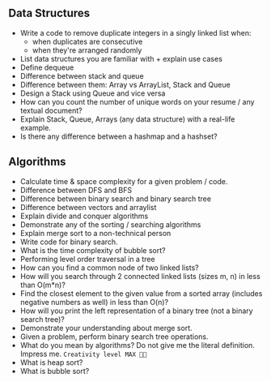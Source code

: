 ## Data Structures

- Write a code to remove duplicate integers in a singly linked list when:
  -  when duplicates are consecutive
  -  when they're arranged randomly
- List data structures you are familiar with + explain use cases
- Define dequeue
- Difference between stack and queue
- Difference between them: Array vs ArrayList, Stack and Queue
- Design a Stack using Queue and vice versa
- How can you count the number of unique words on your resume / any textual document?
- Explain Stack, Queue, Arrays (any data structure) with a real-life example.
- Is there any difference between a hashmap and a hashset?

## Algorithms

- Calculate time & space complexity for a given problem / code.
- Difference between DFS and BFS
- Difference between binary search and binary search tree
- Difference between vectors and arraylist 
- Explain divide and conquer algorithms
- Demonstrate any of the sorting / searching algorithms
- Explain merge sort to a non-technical person
- Write code for binary search.
- What is the time complexity of bubble sort?
- Performing level order traversal in a tree
- How can you find a common node of two linked lists?
- How will you search through 2 connected linked lists (sizes m, n) in less than O(m*n)?
- Find the closest element to the given value from a sorted array (includes negative numbers as well) in less than O(n)?
- How will you print the left representation of a binary tree (not a binary search tree)?
- Demonstrate your understanding about merge sort.
- Given a problem, perform binary search tree operations.
- What do you mean by algorithms? Do not give me the literal definition. Impress me. `Creativity level MAX 💪🏻`
- What is heap sort?
- What is bubble sort?
